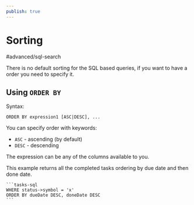 ```yaml
---
publish: true
---
```


# Sorting

<span class="related-pages">#advanced/sql-search</span>

There is no default sorting for the SQL based queries, if you want to have a order you need to specify it.

## Using  `ORDER BY`

Syntax:

    ORDER BY expression1 [ASC|DESC], ...

You can specify order with keywords:

- `ASC` - ascending (by default)
- `DESC` - descending

The expression can be any of the columns available to you.

This example returns all the completed tasks ordering by due date and then done date.

````text
```tasks-sql
WHERE status->symbol = 'x'
ORDER BY dueDate DESC, doneDate DESC
```
````
